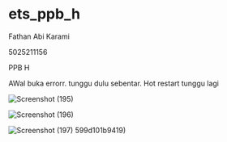 # ets_ppb_h

Fathan Abi Karami

5025211156

PPB H


AWal buka errorr.  tunggu dulu sebentar. Hot restart tunggu lagi

![Screenshot (195)](https://github.com/FathanAbi/ets_ppb_h/assets/90834092/fac032a6-8893-4895-b505-89fbb99d6623)

![Screenshot (196)](https://github.com/FathanAbi/ets_ppb_h/assets/90834092/95f3014a-ed42-4069-9cb8-6e82d0ccbdf6)


![Screenshot (197)](https://github.com/FathanAbi/ets_ppb_h/assets/90834092/e48d490d-81a4-4ca8-9112-8d93c590c874)
599d101b9419)
